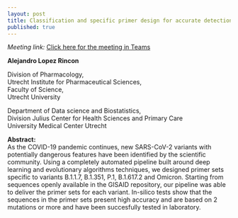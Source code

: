 ```yaml
---
layout: post
title: Classification and specific primer design for accurate detection of SARS-CoV-2 using deep learning
published: true
---
```


_Meeting link:_ [Click here for the meeting in Teams](---)


**Alejandro Lopez Rincon**

Division of Pharmacology,  
Utrecht Institute for Pharmaceutical Sciences,  
Faculty of Science,  
Utrecht University  

Department of Data science and Biostatistics,  
Division Julius Center for Health Sciences and Primary Care  
University Medical Center Utrecht  

**Abstract:**  
As the COVID-19 pandemic continues, new SARS-CoV-2 variants with potentially dangerous features have been identified by the scientific community. Using a completely automated pipeline built around deep learning and evolutionary algorithms techniques, we designed primer sets specific to variants B.1.1.7, B.1.351, P.1, B.1.617.2 and Omicron. Starting from sequences openly available in the GISAID repository, our pipeline was able to deliver the primer sets for each variant. In-silico tests show that the sequences in the primer sets present high accuracy and are based on 2 mutations or more and have been succesfully tested in laboratory.
